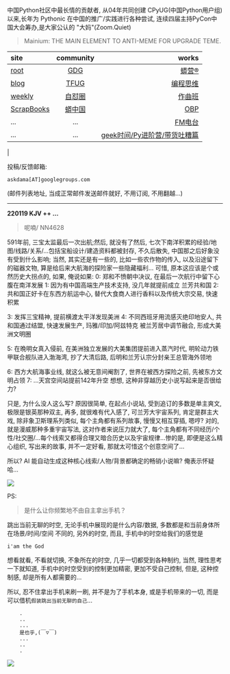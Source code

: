 中国Python社区中最长情的贡献者, 从04年共同创建 CPyUG(中国Python用户组)以来,长年为 Pythonic 在中国的推广/实践进行各种尝试, 连续四届主持PyCon中国大会筹办,是大家公认的 "大妈"(Zoom.Quiet)

> Mainium: THE MAIN ELEMENT TO ANTI-MEME FOR UPGRADE TEME.

| site | community | works |
| :-----| :----: | ----: |
| [root](http://zoomquiet.io/) | [GDG](https://blog.zhgdg.org/) | [蟒营®](https://doc.101.camp/) |
| [blog](https://blog.zoomquiet.io/pages/zoomquiet.html) | [TFUG](http://zh.tfug.world/) | [编程思维](https://py.101.camp/) |
| [weekly](http://weekly.pychina.org/) | [自怼圈](https://du.101.camp/) | [作曲班](https://mu.101.camp/) |
| [ScrapBooks](https://zoomquiet.io/collection.html) | [蟒中国](https://pychina.org/) | [OBP](https://zoomquiet.io/obp/index.html) |
| ... | ... | [FM电台](https://fm.101.camp/) |
| ... | ... | [geek时间/Py进阶营/带货吐糟篇](https://fm.101.camp/2020/geek2py-dama.html) 
 |


投稿/反馈邮箱:

    askdama[AT]googlegroups.com

(邮件列表地址, 
当成正常邮件发送邮件就好, 不用订阅, 不用翻越...)



---------------------------------------------------
**220119 KJV ++ ...**

> 呢喃/ NN4628




591年前, 三宝太监最后一次出航;然后, 就没有了然后, 七次下南洋积累的经验/地图/线路/关系/...包括宝船设计/建造资料都被封存, 不久后散失, 中国那之后好象没有受到什么影响; 当然, 其实还是有一些的, 比如一些农作物的传入, 以及沿途留下的磁器文物, 算是给后来大航海的探险家一些隐藏福利...
可惜, 原本这应该是个或然历史大拐点的, 如果, 俺说如果:
0: 郑和不愤朝中决议, 在最后一次航行中留下心腹在南洋发展
1: 因为有中国高端生产技术支持, 没几年就提前成立 兰芳共和国
2: 共和国正好卡在东西方航运中心, 替代大食商人进行香料以及传统大宗交易, 快速积累

3: 发挥三宝精神, 提前横渡太平洋发现美洲
4: 不同西班牙用流感灭绝印地安人, 共和国通过结盟, 快速发展生产, 玛雅/印加/阿兹特克 被兰芳居中调节融合, 形成大美洲文明圈

5: 在晩明女真入侵前, 在美洲独立发展的大美集团提前进入蒸汽时代, 明轮动力铁甲联合舰队进入渤海湾, 抄了大清后路, 后明和兰芳认宗分封亲王总管海外领地

6: 西方大航海事业线, 就这么被无意间阉割了, 世界在被西方探险之前, 先被东方文明占领
7: ...天宫空间站提前142年升空
想想, 这种非穿越历史小说写起来是否很给力?

只是, 为什么没人这么写? 原因很简单, 在起点小说站, 受到追订的多数是单主爽文, 极限是银英那种双主, 再多, 就很难有代入感了, 可兰芳大宇宙系列, 肯定是群主大戏, 除非象卫斯理系列类似, 每个主角都有系列故事, 慢慢又相互穿插, 嗯哼? 对的, 就是漫威那种多重宇宙写法, 这对作者来说压力就大了, 每个主角都有不同经历/个性/社交圈/...每个线索又都得合理又暗合历史以及宇宙规律...惨的是, 即便是这么精心组织, 写出来的故事, 并不一定好看, 那就太可惜这个创意空间了...

所以? AI 能自动生成这种核心线索/人物/背景都确定的畅销小说嘛?
俺表示怀疑哈...​



![](https://ipic.zoomquiet.top/2022-01-18-zq42-today-card-2201.019.jpeg)








PS:
> 是什么让你频繁地不由自主拿出手机？

跳出当前无聊的时空,
无论手机中展现的是什么内容/数据,
多数都是和当前身体所在场景/时间/空间 不同的,
另外的时空,
而且, 手机中的时空给我们的感觉是

    i'am the God

想看就看, 不看就切换,
不象所在的时空, 几乎一切都受到各种制约,
当然,
理性思考一下就知道,
手机中的时空受到的控制更加精密, 更加不受自己控制,
但是, 这种控制感,
却是所有人都需要的...

所以, 
忍不住拿出手机来刷一刷,
并不是为了手机本身, 或是手机带来的一切,
而是可以借机`假装跳出当前无聊的自己`...



```
    .
    ..
    ...
    是也乎,(￣▽￣)
    ...
    ..
    .
```


![](http://ydlj.zoomquiet.top/ipic/2021-07-10-210701DU21-zip.jpg)

